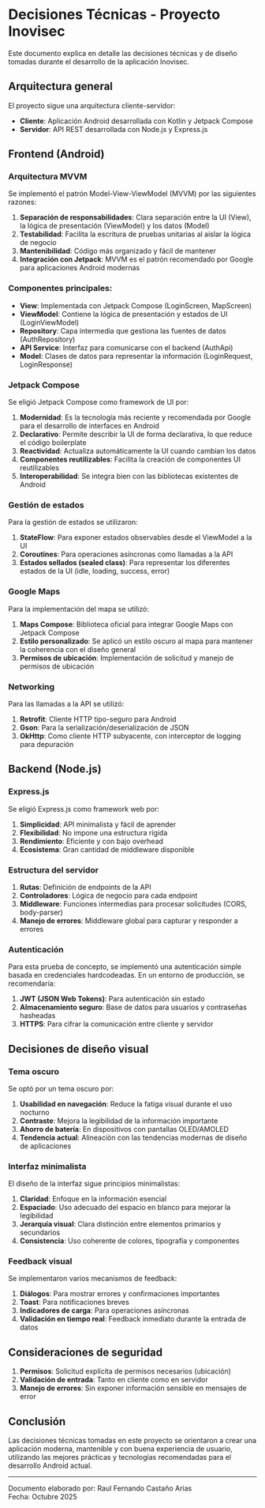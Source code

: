 # Decisiones Técnicas - Proyecto Inovisec

Este documento explica en detalle las decisiones técnicas y de diseño tomadas durante el desarrollo de la aplicación Inovisec.

## Arquitectura general

El proyecto sigue una arquitectura cliente-servidor:

- **Cliente**: Aplicación Android desarrollada con Kotlin y Jetpack Compose
- **Servidor**: API REST desarrollada con Node.js y Express.js

## Frontend (Android)

### Arquitectura MVVM

Se implementó el patrón Model-View-ViewModel (MVVM) por las siguientes razones:

1. **Separación de responsabilidades**: Clara separación entre la UI (View), la lógica de presentación (ViewModel) y los datos (Model)
2. **Testabilidad**: Facilita la escritura de pruebas unitarias al aislar la lógica de negocio
3. **Mantenibilidad**: Código más organizado y fácil de mantener
4. **Integración con Jetpack**: MVVM es el patrón recomendado por Google para aplicaciones Android modernas

### Componentes principales:

- **View**: Implementada con Jetpack Compose (LoginScreen, MapScreen)
- **ViewModel**: Contiene la lógica de presentación y estados de UI (LoginViewModel)
- **Repository**: Capa intermedia que gestiona las fuentes de datos (AuthRepository)
- **API Service**: Interfaz para comunicarse con el backend (AuthApi)
- **Model**: Clases de datos para representar la información (LoginRequest, LoginResponse)

### Jetpack Compose

Se eligió Jetpack Compose como framework de UI por:

1. **Modernidad**: Es la tecnología más reciente y recomendada por Google para el desarrollo de interfaces en Android
2. **Declarativo**: Permite describir la UI de forma declarativa, lo que reduce el código boilerplate
3. **Reactividad**: Actualiza automáticamente la UI cuando cambian los datos
4. **Componentes reutilizables**: Facilita la creación de componentes UI reutilizables
5. **Interoperabilidad**: Se integra bien con las bibliotecas existentes de Android

### Gestión de estados

Para la gestión de estados se utilizaron:

1. **StateFlow**: Para exponer estados observables desde el ViewModel a la UI
2. **Coroutines**: Para operaciones asíncronas como llamadas a la API
3. **Estados sellados (sealed class)**: Para representar los diferentes estados de la UI (idle, loading, success, error)

### Google Maps

Para la implementación del mapa se utilizó:

1. **Maps Compose**: Biblioteca oficial para integrar Google Maps con Jetpack Compose
2. **Estilo personalizado**: Se aplicó un estilo oscuro al mapa para mantener la coherencia con el diseño general
3. **Permisos de ubicación**: Implementación de solicitud y manejo de permisos de ubicación

### Networking

Para las llamadas a la API se utilizó:

1. **Retrofit**: Cliente HTTP tipo-seguro para Android
2. **Gson**: Para la serialización/deserialización de JSON
3. **OkHttp**: Como cliente HTTP subyacente, con interceptor de logging para depuración

## Backend (Node.js)

### Express.js

Se eligió Express.js como framework web por:

1. **Simplicidad**: API minimalista y fácil de aprender
2. **Flexibilidad**: No impone una estructura rígida
3. **Rendimiento**: Eficiente y con bajo overhead
4. **Ecosistema**: Gran cantidad de middleware disponible

### Estructura del servidor

1. **Rutas**: Definición de endpoints de la API
2. **Controladores**: Lógica de negocio para cada endpoint
3. **Middleware**: Funciones intermedias para procesar solicitudes (CORS, body-parser)
4. **Manejo de errores**: Middleware global para capturar y responder a errores

### Autenticación

Para esta prueba de concepto, se implementó una autenticación simple basada en credenciales hardcodeadas. En un entorno de producción, se recomendaría:

1. **JWT (JSON Web Tokens)**: Para autenticación sin estado
2. **Almacenamiento seguro**: Base de datos para usuarios y contraseñas hasheadas
3. **HTTPS**: Para cifrar la comunicación entre cliente y servidor

## Decisiones de diseño visual

### Tema oscuro

Se optó por un tema oscuro por:

1. **Usabilidad en navegación**: Reduce la fatiga visual durante el uso nocturno
2. **Contraste**: Mejora la legibilidad de la información importante
3. **Ahorro de batería**: En dispositivos con pantallas OLED/AMOLED
4. **Tendencia actual**: Alineación con las tendencias modernas de diseño de aplicaciones

### Interfaz minimalista

El diseño de la interfaz sigue principios minimalistas:

1. **Claridad**: Enfoque en la información esencial
2. **Espaciado**: Uso adecuado del espacio en blanco para mejorar la legibilidad
3. **Jerarquía visual**: Clara distinción entre elementos primarios y secundarios
4. **Consistencia**: Uso coherente de colores, tipografía y componentes

### Feedback visual

Se implementaron varios mecanismos de feedback:

1. **Diálogos**: Para mostrar errores y confirmaciones importantes
2. **Toast**: Para notificaciones breves
3. **Indicadores de carga**: Para operaciones asíncronas
4. **Validación en tiempo real**: Feedback inmediato durante la entrada de datos

## Consideraciones de seguridad

1. **Permisos**: Solicitud explícita de permisos necesarios (ubicación)
2. **Validación de entrada**: Tanto en cliente como en servidor
3. **Manejo de errores**: Sin exponer información sensible en mensajes de error

## Conclusión

Las decisiones técnicas tomadas en este proyecto se orientaron a crear una aplicación moderna, mantenible y con buena experiencia de usuario, utilizando las mejores prácticas y tecnologías recomendadas para el desarrollo Android actual.

---

Documento elaborado por: Raul Fernando Castaño Arias  
Fecha: Octubre 2025
